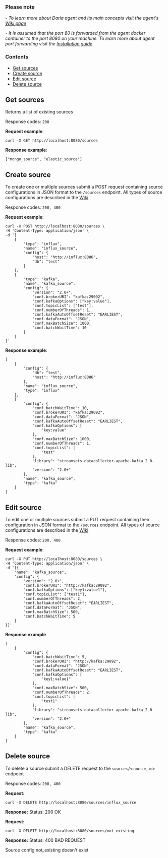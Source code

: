 ### Please note
_- To learn more about Daria agent and its main concepts visit the agent's [Wiki page](https://github.com/anodot/daria/wiki)_

_- It is assumed that the port 80 is forwarded from the agent docker container to the port 8080 on your machine. To
learn more about agent port forwarding visit the [Installation guide](https://github.com/anodot/daria/wiki#how-to-install)_

### Contents
* [Get sources](#get-sources)
* [Create source](#create-source)
* [Edit source](#edit-source)
* [Delete source](#delete-source)

Get sources
-----------
Returns a list of existing sources

Response codes: `200`

**Request example**:
```
curl -X GET http://localhost:8080/sources
```

**Response example**:
```
["mongo_source", "elastic_source"]
```

Create source
-------------
To create one or multiple sources submit a POST request containing source configurations in JSON format to the `/sources` endpoint.
All types of source configurations are described in the [Wiki](https://github.com/anodot/daria/wiki)

Response codes: `200, 400`

**Request example**:
```
curl -X POST http://localhost:8080/sources \
-H 'Content-Type: application/json' \
-d '[
    {
        "type": "influx",
        "name": "influx_source",
        "config": {
            "host": "http://influx:8086",
            "db": "test"
        }
    },
    {
        "type": "kafka",
        "name": "kafka_source",
        "config": {
            "version": "2.0+",
            "conf.brokerURI": "kafka:29092",
            "conf.kafkaOptions": ["key:value"],
            "conf.topicList": ["test"],
            "conf.numberOfThreads": 1,
            "conf.kafkaAutoOffsetReset": "EARLIEST",
            "conf.dataFormat": "JSON",
            "conf.maxBatchSize": 1000,
            "conf.batchWaitTime": 10
        }
    }
]'
```

**Response example**:
```
[
    {
        "config": {
            "db": "test",
            "host": "http://influx:8086"
        },
        "name": "influx_source",
        "type": "influx"
    },
    {
        "config": {
            "conf.batchWaitTime": 10,
            "conf.brokerURI": "kafka:29092",
            "conf.dataFormat": "JSON",
            "conf.kafkaAutoOffsetReset": "EARLIEST",
            "conf.kafkaOptions": [
                "key:value"
            ],
            "conf.maxBatchSize": 1000,
            "conf.numberOfThreads": 1,
            "conf.topicList": [
                "test"
            ],
            "library": "streamsets-datacollector-apache-kafka_2_0-lib",
            "version": "2.0+"
        },
        "name": "kafka_source",
        "type": "kafka"
    }
]
```

Edit source
-----------
To edit one or multiple sources submit a PUT request containing their configuration in JSON format to the `/sources` endpoint.
All types of source configurations are described in the [Wiki](https://github.com/anodot/daria/wiki)

Response codes: `200, 400`

**Request example**:
```
curl -X PUT http://localhost:8080/sources \
-H 'Content-Type: application/json' \
-d '[{
    "name": "kafka_source",
    "config": {
        "version": "2.0+",
        "conf.brokerURI": "http://kafka:29092",
        "conf.kafkaOptions": ["key1:value1"],
        "conf.topicList": ["test1"],
        "conf.numberOfThreads": 2,
        "conf.kafkaAutoOffsetReset": "EARLIEST",
        "conf.dataFormat": "JSON",
        "conf.maxBatchSize": 500,
        "conf.batchWaitTime": 5
    }
}]'
```

**Response example**
```
[
    {
        "config": {
            "conf.batchWaitTime": 5,
            "conf.brokerURI": "http://kafka:29092",
            "conf.dataFormat": "JSON",
            "conf.kafkaAutoOffsetReset": "EARLIEST",
            "conf.kafkaOptions": [
                "key1:value1"
            ],
            "conf.maxBatchSize": 500,
            "conf.numberOfThreads": 2,
            "conf.topicList": [
                "test1"
            ],
            "library": "streamsets-datacollector-apache-kafka_2_0-lib",
            "version": "2.0+"
        },
        "name": "kafka_source",
        "type": "kafka"
    }
]
```

Delete source
-------------
To delete a source submit a DELETE request to the `sources/<source_id>` endpoint

Response codes: `200, 400`

**Request:**
```
curl -X DELETE http://localhost:8080/sources/influx_source
```
**Response:**
Status: 200 OK

**Request:**
```
curl -X DELETE http://localhost:8080/sources/not_existing
```
**Response:**
Status: 400 BAD REQUEST

Source config not_existing doesn't exist
